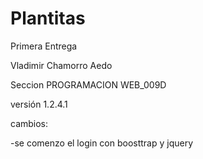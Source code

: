 # Plantitas

Primera Entrega

Vladimir Chamorro Aedo

Seccion PROGRAMACION WEB_009D




versión 1.2.4.1

cambios:

-se comenzo el login con boosttrap y jquery
